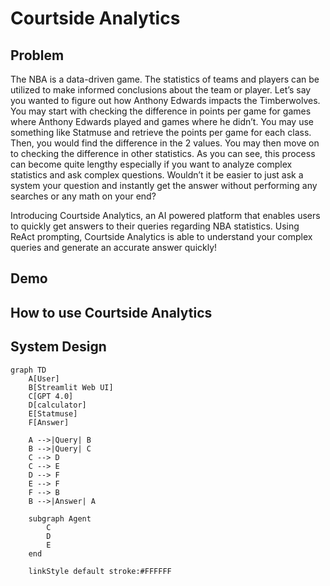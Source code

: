 # Courtside Analytics

## Problem
The NBA is a data-driven game. The statistics of teams and players can be utilized to make informed conclusions about the team or player. Let’s say you wanted to figure out how Anthony Edwards impacts the Timberwolves. You may start with checking the difference in points per game for games where Anthony Edwards played and games where he didn’t. You may use something like Statmuse and retrieve the points per game for each class. Then, you would find the difference in the 2 values. You may then move on to checking the difference in other statistics. As you can see, this process can become quite lengthy especially if you want to analyze complex statistics and ask complex questions. Wouldn’t it be easier to just ask a system your question and instantly get the answer without performing any searches or any math on your end? 

Introducing Courtside Analytics, an AI powered platform that enables users to quickly get answers to their queries regarding NBA statistics. Using ReAct prompting, Courtside Analytics is able to understand your complex queries and generate an accurate answer quickly!
## Demo

## How to use Courtside Analytics

## System Design

``````mermaid
graph TD
    A[User]
    B[Streamlit Web UI]
    C[GPT 4.0]
    D[calculator]
    E[Statmuse]
    F[Answer]
    
    A -->|Query| B
    B -->|Query| C
    C --> D
    C --> E
    D --> F
    E --> F
    F --> B
    B -->|Answer| A
    
    subgraph Agent
        C
        D
        E
    end

    linkStyle default stroke:#FFFFFF
